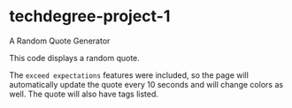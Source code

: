 # techdegree-project-1

A Random Quote Generator

This code displays a random quote. 

The `exceed expectations` features were included, so the page will automatically update the quote every 10 seconds and will change colors as well. The quote will also have tags listed.
